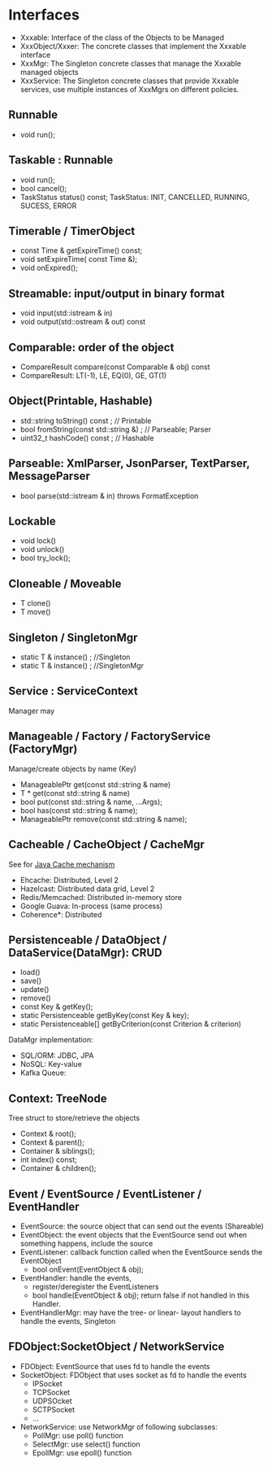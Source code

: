# Interfaces
- Xxxable: Interface of the class of the Objects to be Managed 
- XxxObject/Xxxer: The concrete classes that implement the Xxxable interface
- XxxMgr: The Singleton concrete classes that manage the Xxxable managed objects
- XxxService: The Singleton concrete classes that provide Xxxable services, use multiple instances of XxxMgrs on different policies.

## Runnable
- void run(); 

## Taskable : Runnable
- void run(); 
- bool cancel(); 
- TaskStatus status() const; 
TaskStatus: INIT, CANCELLED, RUNNING, SUCESS, ERROR

## Timerable / TimerObject
- const Time & getExpireTime() const; 
- void setExpireTime( const Time &); 
- void onExpired(); 

## Streamable: input/output in binary format
- void input(std::istream & in)
- void output(std::ostream & out) const

## Comparable: order of the object
- CompareResult compare(const Comparable & obj) const
- CompareResult: LT(-1), LE, EQ(0), GE, GT(1)

## Object(Printable, Hashable)
- std::string toString() const ; // Printable
- bool fromString(const std::string &) ; // Parseable; Parser
- uint32_t hashCode() const ;    // Hashable

## Parseable: XmlParser, JsonParser, TextParser, MessageParser
- bool parse(std::istream & in) throws FormatException

## Lockable 
- void lock()
- void unlock()
- bool try_lock();

## Cloneable / Moveable
- T clone()
- T move()

## Singleton / SingletonMgr
- static T & instance() ; //Singleton
- static T & instance() ; //SingletonMgr

## Service : ServiceContext
Manager may

## Manageable / Factory / FactoryService (FactoryMgr)
Manage/create objects by name (Key)
- ManageablePtr get(const std::string & name)     
- T * get<T>(const std::string & name)
- bool put<T>(const std::string & name, ...Args);     
- bool has(const std::string & name);
- ManageablePtr remove(const std::string & name);

## Cacheable / CacheObject / CacheMgr
See for [Java Cache mechanism](https://dzone.com/articles/introducing-amp-assimilating-caching-quick-read-fo)
- Ehcache: Distributed, Level 2
- Hazelcast: Distributed data grid, Level 2
- Redis/Memcached: Distributed in-memory store
- Google Guava: In-process (same process)
- Coherence*: Distributed

## Persistenceable / DataObject / DataService(DataMgr): CRUD
- load()
- save()
- update()
- remove()
- const Key & getKey();
- static Persistenceable getByKey(const Key & key);
- static Persistenceable[] getByCriterion(const Criterion & criterion)

DataMgr implementation:
- SQL/ORM: JDBC, JPA
- NoSQL: Key-value
- Kafka Queue:

## Context: TreeNode
Tree struct to store/retrieve the objects
- Context & root();
- Context & parent();
- Container<Context> & siblings();  
- int index() const;
- Container<Context> & children();

## Event / EventSource / EventListener / EventHandler
- EventSource: the source object that can send out the events (Shareable)
- EventObject: the event objects that the EventSource send out when something happens, include the source
- EventListener: callback function called when the EventSource sends the EventObject
     - bool onEvent(EventObject & obj);
- EventHandler: handle the events,
     - register/deregister the EventListeners
     - bool handle(EventObject & obj); return false if not handled in this Handler.
- EventHandlerMgr: may have the tree- or linear- layout handlers to handle the events, Singleton

## FDObject:SocketObject / NetworkService
- FDObject: EventSource that uses fd to handle the events
- SocketObject: FDObject that uses socket as fd to handle the events
     - IPSocket
     - TCPSocket
     - UDPSOcket
     - SCTPSocket
     - ...
- NetworkService: use NetworkMgr of following subclasses:
    - PollMgr: use poll() function 
    - SelectMgr: use select() function 
    - EpollMgr: use epoll() function 
